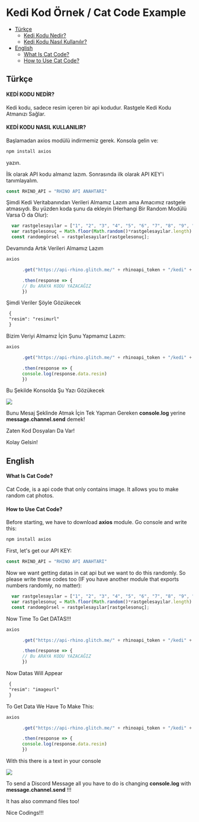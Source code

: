 # Kedi Kod Örnek / Cat Code Example

* [Türkçe](#türkçe)
  * [Kedi Kodu Nedir?](#kedi-kodu-nedir?)
  * [Kedi Kodu Nasıl Kullanılır?](#kedi-kodu-nasil-kullanilir?)
* [English](#english)
  * [What Is Cat Code?](#what-is-cat-code?)
  * [How to Use Cat Code?](#how-to-use-cat-code)

## Türkçe

#### KEDİ KODU NEDİR?

Kedi kodu, sadece resim içeren bir api kodudur. Rastgele Kedi Kodu Atmanızı Sağlar.

#### KEDİ KODU NASIL KULLANILIR?

Başlamadan axios modülü indirmemiz gerek. Konsola gelin ve:

```md
npm install axios
```
 yazın.

İlk olarak API kodu almanız lazım.
Sonrasında ilk olarak API KEY'i tanımlayalım.

```js
const RHINO_API = "RHINO API ANAHTARI"
```

Şimdi Kedi Veritabanından Verileri Almamız Lazım ama Amacımız rastgele atmasıydı. Bu yüzden koda şunu da ekleyin (Herhangi Bir Random Modülü Varsa O da Olur):

```js
  var rastgelesayılar = ["1", "2", "3", "4", "5", "6", "7", "8", "9", "10"]
  var rastgelesonuç = Math.floor(Math.random()*rastgelesayılar.length)
  const randomgörsel = rastgelesayılar[rastgelesonuç];
```

Devamında Artık Verileri Almamız Lazım

```js
axios

      .get("https://api-rhino.glitch.me/" + rhinoapi_token + "/kedi" + randomgörsel + ".json")

      .then(response => {
      // Bu ARAYA KODU YAZACAĞIZ
      })
```

Şimdi Veriler Şöyle Gözükecek

```md
 {
 "resim": "resimurl"
 }
```

Bizim Veriyi Almamız İçin Şunu Yapmamız Lazım:

```js
axios

      .get("https://api-rhino.glitch.me/" + rhinoapi_token + "/kedi" + randomgörsel + ".json")

      .then(response => {
      console.log(response.data.resim)
      })
```

Bu Şekilde Konsolda Şu Yazı Gözükecek

![](https://cdn.discordapp.com/attachments/755005663071043654/760123808613924894/Ekran_Goruntusu_89.png)

Bunu Mesaj Şeklinde Atmak İçin Tek Yapman Gereken **console.log** yerine **message.channel.send** demek!

Zaten Kod Dosyaları Da Var!

Kolay Gelsin!


## English

#### What Is Cat Code?

Cat Code, is a api code that only contains image. It allows you to make random cat photos.

#### How to Use Cat Code?

Before starting, we have to download **axios** module. Go console and write this:

```md
npm install axios
```
First, let's get our API KEY:

```js
const RHINO_API = "RHINO API ANAHTARI"
```

Now we want getting datas in cat api but we want to do this randomly. So please write these codes too (IF you have another module that exports numbers randomly, no matter): 
```js
  var rastgelesayılar = ["1", "2", "3", "4", "5", "6", "7", "8", "9", "10"]
  var rastgelesonuç = Math.floor(Math.random()*rastgelesayılar.length)
  const randomgörsel = rastgelesayılar[rastgelesonuç];
```

Now Time To Get DATAS!!!

```js
axios

      .get("https://api-rhino.glitch.me/" + rhinoapi_token + "/kedi" + randomgörsel + ".json")

      .then(response => {
      // Bu ARAYA KODU YAZACAĞIZ
      })
```
Now Datas Will Appear

```md
 {
 "resim": "imageurl"
 }
```

To Get Data We Have To Make This:

```js
axios

      .get("https://api-rhino.glitch.me/" + rhinoapi_token + "/kedi" + randomgörsel + ".json")

      .then(response => {
      console.log(response.data.resim)
      })
```
With this there is a text in your console

![](https://cdn.discordapp.com/attachments/755005663071043654/760123808613924894/Ekran_Goruntusu_89.png)

To send a Discord Message all you have to do is changing **console.log** with **message.channel.send** !!!

It has also command files too!

Nice Codings!!!
